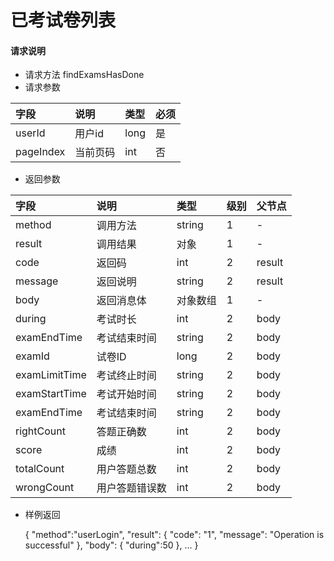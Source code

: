 # 已考试卷列表

#### **请求说明**

* 请求方法 findExamsHasDone
* 请求参数

| 字段 | 说明 | 类型 | 必须 |
| :--- | :--- | :--- | :--- |
| userId| 用户id | long | 是 |
| pageIndex| 当前页码 | int | 否 |

* 返回参数

| 字段 | 说明 | 类型 | 级别 | 父节点 |
| :--- | :--- | :--- | :--- | :--- |
| method| 调用方法 | string | 1 | - |
| result | 调用结果 | 对象 | 1 | - |
| code | 返回码| int | 2 | result |
| message| 返回说明 | string | 2 | result |
| body | 返回消息体 | 对象数组 | 1 | - |
| during| 考试时长| int | 2 | body|
| examEndTime| 考试结束时间 | string | 2 | body|
| examId| 试卷ID | long | 2 | body|
| examLimitTime| 考试终止时间 | string | 2 | body|
| examStartTime| 考试开始时间 | string | 2 | body|
| examEndTime| 考试结束时间 | string | 2 | body|
| rightCount| 答题正确数| int | 2 | body|
| score| 成绩 | int | 2 | body|
| totalCount| 用户答题总数 | int| 2 | body|
| wrongCount| 用户答题错误数 | int | 2 | body|



* 样例返回
 
             
    {
    "method":"userLogin",
    "result":
        {
        "code": "1",
        "message": "Operation is successful"
        },
    "body":
        {
        "during":50
        },
        ...
    }
